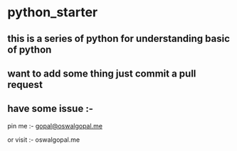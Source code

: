 # python_starter

## this is a series of python for understanding basic of python 

## want to add some thing just commit a pull request 

## have some issue :- 
   pin me :- gopal@oswalgopal.me
   
   or visit :- oswalgopal.me